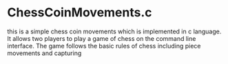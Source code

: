 # ChessCoinMovements.c
this is a simple chess coin movements which is implemented in c language.
It allows two players to play a game of chess on the command line interface.
The game follows the basic rules of chess including piece movements and capturing
